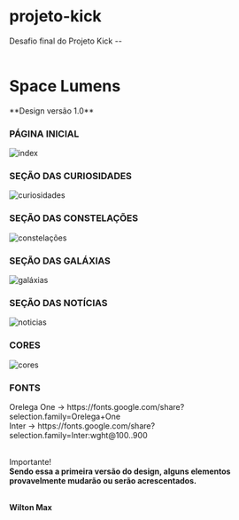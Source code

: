 # projeto-kick
Desafio final do Projeto Kick -- <br><br> <h1>Space Lumens</h1>
<P>**Design versão 1.0**</P>

<h3>PÁGINA INICIAL</h3>

![index](https://github.com/Lordi2017/projeto-kick/assets/95105831/8dabfcfc-64c2-4fb4-b946-06355e03ede1)

<h3>SEÇÃO DAS CURIOSIDADES</h3>

![curiosidades](https://github.com/Lordi2017/projeto-kick/assets/95105831/2e97e192-5927-434b-ada1-1d7139681117)

<h3>SEÇÃO DAS CONSTELAÇÕES</h3>

![constelações](https://github.com/Lordi2017/projeto-kick/assets/95105831/4de55d24-fe62-43b3-827a-ad697709bfd1)

<h3>SEÇÃO DAS GALÁXIAS</h3>

![galáxias](https://github.com/Lordi2017/projeto-kick/assets/95105831/c2f655bc-f256-4a88-aa14-c08e5411fc96)

<h3>SEÇÃO DAS NOTÍCIAS</h3>

![noticias](https://github.com/Lordi2017/projeto-kick/assets/95105831/a92f408c-6613-4d13-a971-03177f500a03)

<h3>CORES</h3>

![cores](https://github.com/Lordi2017/projeto-kick/assets/95105831/d1fffbf1-a993-4e15-9d8e-73d613161ec9)

<h3>FONTS</h3>
Orelega One -> https://fonts.google.com/share?selection.family=Orelega+One <br>
Inter -> https://fonts.google.com/share?selection.family=Inter:wght@100..900

<br>Importante!<br>
**Sendo essa a primeira versão do design, alguns elementos provavelmente mudarão ou serão acrescentados.**

<br> **Wilton Max**
